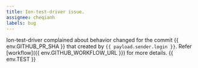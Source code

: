 ```yaml
---
title: Ion-test-driver issue.
assignee: cheqianh
labels: bug
---
```

Ion-test-driver complained about behavior changed for the commit {{ env.GITHUB_PR_SHA }} that created by `{{ payload.sender.login }}`.
Refer [workflow]({{ env.GITHUB_WORKFLOW_URL }}) for more details. 
{{ env.TEST }}